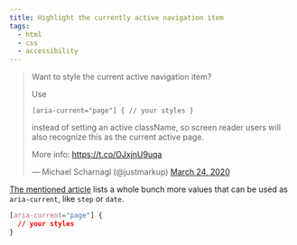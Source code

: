 ```yaml
---
title: Highlight the currently active navigation item
tags:
  - html
  - css
  - accessibility
---
```


> Want to style the current active navigation item?
>
> Use
>
> `[aria-current="page"] { // your styles }`
>
> instead of setting an active className, so screen reader users will also recognize this as the current active page.
>
> More info: https://t.co/OJxjnU9uqa
>
> — Michael Scharnagl (@justmarkup) [March 24, 2020](https://twitter.com/justmarkup/status/1242350884023078912)

[The mentioned article](https://tink.uk/using-the-aria-current-attribute/) lists a whole bunch more values that can be used as `aria-current`, like `step` or `date`.

```css
[aria-current="page"] {
  // your styles
}
```
